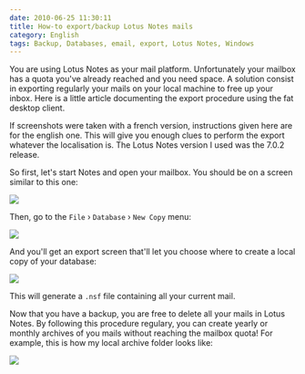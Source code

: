 ```yaml
---
date: 2010-06-25 11:30:11
title: How-to export/backup Lotus Notes mails
category: English
tags: Backup, Databases, email, export, Lotus Notes, Windows
---
```


You are using Lotus Notes as your mail platform. Unfortunately your mailbox has a quota you've already reached and you need space. A solution consist in exporting regularly your mails on your local machine to free up your inbox. Here is a little article documenting the export procedure using the fat desktop client.

If screenshots were taken with a french version, instructions given here are for the english one. This will give you enough clues to perform the export whatever the localisation is. The Lotus Notes version I used was the 7.0.2 release.

So first, let's start Notes and open your mailbox. You should be on a screen similar to this one:

![](/uploads/2010/lotus-notes-mail-main-screen.png)

Then, go to the `File` › `Database` › `New Copy` menu:

![](/uploads/2010/lotus-notes-database-export-menu.png)

And you'll get an export screen that'll let you choose where to create a local copy of your database:

![](/uploads/2010/export-screen.png)

This will generate a `.nsf` file containing all your current mail.

Now that you have a backup, you are free to delete all your mails in Lotus Notes. By following this procedure regulary, you can create yearly or monthly archives of you mails without reaching the mailbox quota! For example, this is how my local archive folder looks like:

![](/uploads/2010/lotus-notes-exported-mail-archives.png)


